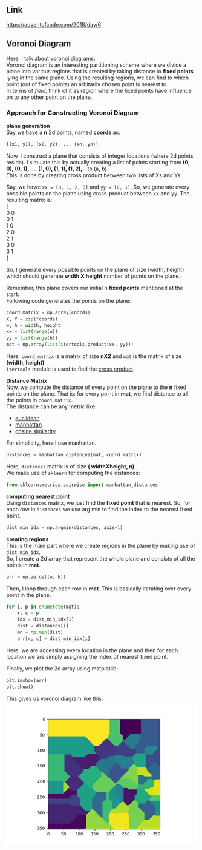 ## Link
https://adventofcode.com/2018/day/6

## Voronoi Diagram
Here, I talk about [voronoi diagrams](https://en.wikipedia.org/wiki/Voronoi_diagram).  
Voronoi diagram is an interesting partitioning scheme where we divide a plane into various regions that is created by 
taking distance to **fixed points** lying in the same plane. Using the resulting regions, we can find to which point (out of fixed points) 
an arbitarily chosen point is nearest to.  
In terms of *field*, think of it as region where the fixed points have influence on to any other point on the plane.  

### Approach for Constructing Voronoi Diagram

**plane generation**  
Say we have a **n** 2d points, named **coords** as:
```python
[(x1, y1), (x2, y2), ... (xn, yn)]
```
Now, I construct a plane that consists of integer locations (where 2d points reside). I simulate this by actually creating 
a list of points starting from **(0, 0), (0, 1), .... (1, 0), (1, 1), (1, 2),..** to (a, b).  
This is done by creating cross product between two lists of Xs and Ys.  
  
Say, we have:
`xx = [0, 1, 2, 3]` and `yy = [0, 1]`.
So, we generate every possible points on the plane using cross-product between xx and yy. The resulting matrix is:  
[  
    0 0  
    0 1  
    1 0  
    2 0  
    2 1  
    3 0  
    3 1  
]
  
So, I generate every possible points on the plane of size (width, height) which should generate **width X height** number of points on 
the plane. 
  
Remember, this plane covers our initial n **fixed points** mentioned at the start.  
Following code generates the points on the plane:
```python
coord_matrix = np.array(coords)
X, Y = zip(*coords)
w, h = width, height
xx = list(range(w))
yy = list(range(h))
mat = np.array(list(itertools.product(xx, yy)))
```

Here, `coord_matrix` is a matrix of size **nX2** and `mat` is the matrix of size **(width, height)**.  
`itertools` module is used to find the [cross product](https://en.wikipedia.org/wiki/Cross_product). 

**Distance Matrix**  
Now, we compute the distance of every point on the plane to the **n** fixed points on the plane. 
That is: for every point in **mat**, we find distance to all the points in `coord_matrix`.  
The distance can be any metric like:  
- [euclidean](https://en.wikipedia.org/wiki/Euclidean_distance)
- [manhattan](https://en.wikipedia.org/wiki/Taxicab_geometry)
- [cosine similarity](https://en.wikipedia.org/wiki/Cosine_similarity)

For simplicity, here I use manhattan.  
```python
distances = manhattan_distances(mat, coord_matrix)
```
Here, `distances` matrix is of size **( widthXheight, n)**  
We make use of `sklearn` for computing the distances:

```python
from sklearn.metrics.pairwise import manhattan_distances
```


**computing nearest point**  
Using `distances` matrix, we just find the **fixed point** that is nearest. So, for each row in `distances` we use arg min to 
find the index to the nearest fixed point.  
```python
dist_min_idx = np.argmin(distances, axis=1)
```

**creating regions**  
This is the main part where we create regions in the plane by making use of `dist_min_idx`.  
So, I create a 2d array that represent the whole plane and consists of all the points in **mat**.  
```python
arr = np.zeros((w, h))
```

Then, I loop through each row in **mat**. This is basically iterating over every point in the plane. 
```python
for i, p in enumerate(mat):
    r, c = p
    idx = dist_min_idx[i]
    dist = distances[i]
    mn = np.min(dist)
    arr[r, c] = dist_min_idx[i]
```
Here, we are accessing every location in the plane and then for each location we are simply assigning the index of nearest fixed point.  

Finally, we plot the 2d array using matplotlib:
```python
plt.imshow(arr)
plt.show()
```
This gives us voronoi diagram like this:  
![voronoi diagram](voronoi.jpg)
